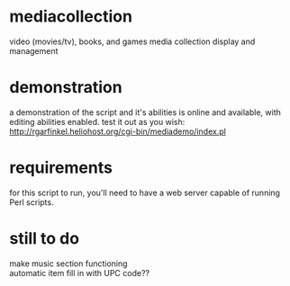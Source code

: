 # mediacollection
video (movies/tv), books, and games media collection display and management

# demonstration
a demonstration of the script and it's abilities is online and available, with editing abilities enabled. test it out as you wish:
http://rgarfinkel.heliohost.org/cgi-bin/mediademo/index.pl

# requirements
for this script to run, you'll need to have a web server capable of running Perl scripts.

# still to do
make music section functioning<br>
automatic item fill in with UPC code??
